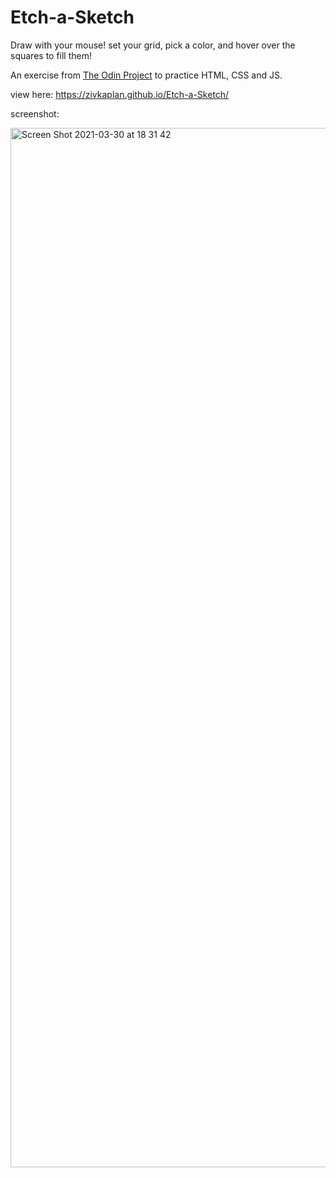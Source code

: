 # Etch-a-Sketch

Draw with your mouse!
set your grid, pick a color, and hover over the squares to fill them! 

An exercise from [The Odin Project](https://www.theodinproject.com/paths/foundations/courses/foundations/lessons/etch-a-sketch-project) to practice HTML, CSS and JS.

view here: https://zivkaplan.github.io/Etch-a-Sketch/

screenshot: 


<img width="1663" alt="Screen Shot 2021-03-30 at 18 31 42" src="https://user-images.githubusercontent.com/80772683/113015412-3376c900-9186-11eb-8bf0-117366bec456.png">
